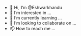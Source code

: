- 👋 Hi, I’m @Eshwarkhandu
- 👀 I’m interested in ...
- 🌱 I’m currently learning ...
- 💞️ I’m looking to collaborate on ...
- 📫 How to reach me ...

<!---
Eshwarkhandu/Eshwarkhandu is a ✨ special ✨ repository because its `README.md` (this file) appears on your GitHub profile.
You can click the Preview link to take a look at your changes.
--->
